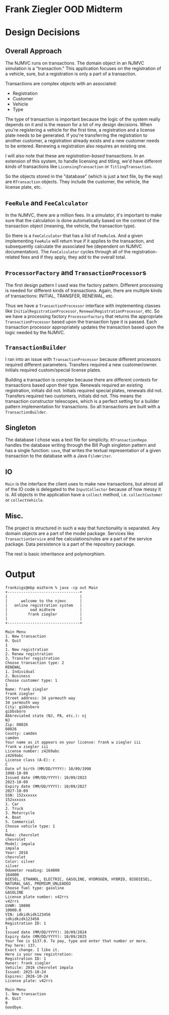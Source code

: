 # Frank Ziegler OOD Midterm
# Design Decisions
## Overall Approach

The NJMVC runs on transactions. The domain object in an NJMVC simulation is a "transaction." This application focuses on the registration of a vehicle, sure, but a registration is only a part of a transaction. 

Transactions are complex objects with an associated:
- Registration
- Customer
- Vehicle
- Type

The type of transaction is important because the logic of the system really depends on it and is the reason for a lot of my design decisions. When you're registering a vehicle for the first time, a registration and a license plate needs to be generated. If you're transferring the registration to another customer, a registration already exists and a new customer needs to be entered. Renewing a registration also requires an existing one.

I will also note that these are *registration-based* transactions. In an extension of this system, to handle licensing and titling, we'd have different *kinds* of transactions like `LicensingTransaction` or `TitlingTransaction`. 

So the objects stored in the "database" (which is just a text file, by the way) are `RTransaction` objects. They include the customer, the vehicle, the license plate, etc. 

## `FeeRule` and `FeeCalculator`

In the NJMVC, there are a million fees. In a simulator, it's important to make sure that the calculation is done automatically based on the context of the transaction object (meaning, the vehicle, the transaction type). 

So there is a `FeeCalculator` that has a list of `FeeRule`s. And a given implementing `FeeRule` will return true if it applies to the transaction, and subsequently calculate the associated fee (dependent on NJMVC documentation). The `FeeCalculator` cycles through all of the registration-related fees and if they apply, they add to the overall total. 

## `ProcessorFactory` and `TransactionProcessor`s

The first design pattern I used was the factory pattern. Different processing is needed for different kinds of transactions. Again, there are multiple kinds of transactions: INITIAL, TRANSFER, RENEWAL, etc. 

Thus we have a `TransactionProcessor` interface with implementing classes like `InitialRegistrationProcessor`, `RenewalRegistrationProcessor`, etc. So we have a processing factory `ProcessorFactory` that returns the appropriate `TransactionProcessor` based upon the transaction type it is passed. Each transaction processor appropriately updates the transaction based upon the logic needed by the NJMVC. 

## `TransactionBuilder`

I ran into an issue with `TransactionProcessor` because different processors required different parameters. Transfers required a new customer/owner. Initials required custom/special license plates. 

Building a transaction is complex because there are different *contexts* for transactions based upon their type. Renewals required an existing registration, initials did not. Initials required special plates, renewals did not. Transfers required two customers, initials did not. This means the transaction constructor telescopes, which is a perfect setting for a builder pattern implementation for transactions. So all transactions are built with a `TransactionBuilder`.

## Singleton

The database I chose was a text file for simplicity. `RTransactionRepo` handles the database writing through the Bill Pugh singleton pattern and has a single function: `save`, that writes the textual representation of a given transaction to the database with a Java `FileWriter`. 

## IO

`Main` is the interface the client uses to make new transactions, but almost all of the IO code is delegated to the `InputCollector` because of how messy it is. All objects in the application have a `collect` method, i.e. `collectCustomer` or `collectVehicle`. 

## Misc.

The project is structured in such a way that functionality is separated. Any domain objects are a part of the model package. Services like `TransactionService` and fee calculations/rules are a part of the service package. Data persistence is a part of the repository package. 

The rest is basic inheritance and polymorphism. 

# Output

```
frankzigs@mbp midterm % java -cp out Main
+--------------------------------+
|                                |
|      welcome to the njmvc      |
|   online registration system   |
|          ood midterm           |
|         frank ziegler          |
|                                |
+--------------------------------+

Main Menu
1. New transaction
0. Quit
1
1. New registration
2. Renew registration
3. Transfer registration
Choose transaction type: 2
RENEWAL
1. Individual
2. Business
Choose customer type: 1
1
Name: frank ziegler
frank ziegler
Street address: 34 yarmouth way
34 yarmouth way
City: gibbsboro
gibbsboro
Abbreviated state (NJ, PA, etc.): nj
NJ
Zip: 08026
08026
County: camden
camden
Your name as it appears on your license: frank w ziegler iii
frank w ziegler iii
License number: z4269abc
z4269abc
License class (A-E): c
C
Date of birth (MM/DD/YYYY): 10/09/1998
1998-10-09
Issued date (MM/DD/YYYY): 10/09/2023
2023-10-09
Expiry date (MM/DD/YYYY): 10/09/2027
2027-10-09
SSN: 152xxxxxx
152xxxxxx
1. Car
2. Truck
3. Motorcycle
4. Boat
5. Commercial
Choose vehicle type: 1
1
Make: chevrolet
chevrolet
Model: impala
impala
Year: 2016
chevrolet
Color: silver
silver
Odometer reading: 164000
164000
DIESEL, ETHANOL, ELECTRIC, GASOLINE, HYDROGEN, HYBRID, BIODIESEL, NATURAL_GAS, PREMIUM_UNLEADED
Choose fuel type: gasoline
GASOLINE
License plate number: v42rrs
v42rrs
GVWR: 10000
10000.0
VIN: idkidkidk123456
idkidkidk123456
Registration ID: 1
1
Issued date (MM/DD/YYYY): 10/09/2024
Expiry date (MM/DD/YYYY): 10/09/2025
Your fee is $137.0. To pay, type and enter that number or more.
Pay here: 137.
Exact change. I like it.
Here is your new registration:
Registration ID: 1
Owner: frank ziegler
Vehicle: 2016 chevrolet impala
Issued: 2025-10-24
Expires: 2026-10-24
License plate: v42rrs

Main Menu
1. New transaction
0. Quit
0
Goodbye.
```